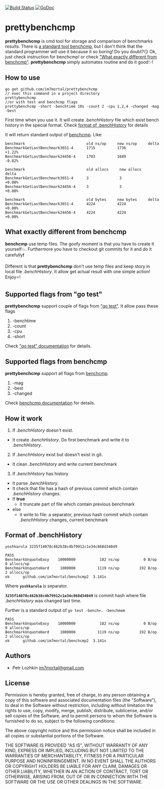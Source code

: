 [![Build Status](https://travis-ci.org/im7mortal/prettybenchcmp.svg?branch=master)](https://travis-ci.org/im7mortal/UTM)
[![GoDoc](https://godoc.org/github.com/im7mortal/prettybenchcmp?status.svg)](https://godoc.org/github.com/im7mortal/prettybenchcmp)

prettybenchcmp
===

**prettybenchcmp** is cmd tool for storage and comparison of benchmarks results. 
There is [a standard tool benchcmp](https://godoc.org/golang.org/x/tools/cmd/benchcmp),
but I don't think that the standard programmer will use it because it so boring! Do you doubt?:smirk: Ok, 
just check instruction for benchcmp! or check ["What exactly different from benchcmp"](https://github.com/im7mortal/prettybenchcmp#what-exactly-different-from-benchcmp).
**prettybenchcmp** simply automates routine and do it good:sparkles:!

How to use
-----

```
go get github.com/im7mortal/prettybenchcmp
// exec this command in a project directory
prettybenchcmp
//or with test and benchcmp flags
prettybenchcmp -short -benchtime 10s -count 2 -cpu 1,2,4 -changed -mag -best
```

First time when you use it. It will create *.benchHistory* file which exist 
bench history in the special format. Check [format of .benchHistory](https://github.com/im7mortal/prettybenchcmp#format-of-benchhistory) for details

It will return standard output of [benchcmp](https://godoc.org/golang.org/x/tools/cmd/benchcmp). Like:
```
benchmark                            old ns/op     new ns/op     delta
BenchmarkGetLastBenchmark3651-4      1715          1736          +1.22%
BenchmarkGetLastBenchmark24456-4     1703          1689          -0.82%

benchmark                            old allocs     new allocs     delta
BenchmarkGetLastBenchmark3651-4      3              3              +0.00%
BenchmarkGetLastBenchmark24456-4     3              3              +0.00%

benchmark                            old bytes     new bytes     delta
BenchmarkGetLastBenchmark3651-4      4224          4224          +0.00%
BenchmarkGetLastBenchmark24456-4     4224          4224          +0.00%
```

What exactly different from benchcmp
-----
**benchcmp** use temp files. The goofy moment is that you have to create it yourself:boom:.
Furthermore you have to checkout git commits for it and do it carefully:heavy_exclamation_mark:

Different is that **prettybenchcmp** don't use temp files and keep story in local file *.benchHistory*.
It allow get actual result with one simple action! Enjoy:star:!

Supported flags from "go test"
-----
**prettybenchcmp** support couple of flags from ["go test"](https://golang.org/cmd/go/#hdr-Test_packages). It allow pass these flags

1. -benchtime
2. -count
3. -cpu
4. -short

Check ["go test" documentation](https://golang.org/cmd/go/#hdr-Description_of_testing_flags) for details.

Supported flags from benchcmp
-----
**prettybenchcmp** support all flags from [benchcmp](https://godoc.org/golang.org/x/tools/cmd/benchcmp).

1. -mag
2. -best
3. -changed

Check [benchcmp documentation](https://godoc.org/golang.org/x/tools/cmd/benchcmp) for details.

How it work
-----

1. If *.benchHistory* doesn't exist.
 * It create *.benchHistory*. Do first benchmark and write it to *.benchHistory*.

2. If *.benchHistory* exist but doesn't exist in git. 
 * It clean *.benchHistory* and write current benchmark

3. If *.benchHistory* has history
 * It parse *.benchHistory*.
 * It check that file has a hash of previous commit which contain *.benchHistory* changes.
 * If **true**
   * it truncate part of file which contain previous benchmark
 * else
   * it write to file: a separator, previous hash commit which contain *.benchHistory* changes, current benchmark

Format of .benchHistory
-----

```
yoshkarola 3235f14078c462b38c4b79912c1e34c868d34049

PASS
BenchmarkUnquoteEasy	10000000	       182 ns/op	       0 B/op	       0 allocs/op
BenchmarkUnquoteHard	 1000000	      1119 ns/op	     192 B/op	       2 allocs/op
ok  	github.com/im7mortal/benchcmp2	3.141s
```

Where **```yoshkarola```** is separator.

**```3235f14078c462b38c4b79912c1e34c868d34049```** is commit hash where file *.benchHistory* was changed last time.

Further is a standard output of ```go test -bench=. -benchmem```
```
PASS
BenchmarkUnquoteEasy	10000000	       182 ns/op	       0 B/op	       0 allocs/op
BenchmarkUnquoteHard	 1000000	      1119 ns/op	     192 B/op	       2 allocs/op
ok  	github.com/im7mortal/benchcmp2	3.141s
```

Authors
-------

* Petr Lozhkin <im7mortal@gmail.com>

License
-------

Permission is hereby granted, free of charge, to any person obtaining a copy of this software and associated documentation files (the "Software"), to deal in the Software without restriction, including without limitation the rights to use, copy, modify, merge, publish, distribute, sublicense, and/or sell copies of the Software, and to permit persons to whom the Software is furnished to do so, subject to the following conditions:

The above copyright notice and this permission notice shall be included in all copies or substantial portions of the Software.

THE SOFTWARE IS PROVIDED "AS IS", WITHOUT WARRANTY OF ANY KIND, EXPRESS OR IMPLIED, INCLUDING BUT NOT LIMITED TO THE WARRANTIES OF MERCHANTABILITY, FITNESS FOR A PARTICULAR PURPOSE AND NONINFRINGEMENT. IN NO EVENT SHALL THE AUTHORS OR COPYRIGHT HOLDERS BE LIABLE FOR ANY CLAIM, DAMAGES OR OTHER LIABILITY, WHETHER IN AN ACTION OF CONTRACT, TORT OR OTHERWISE, ARISING FROM, OUT OF OR IN CONNECTION WITH THE SOFTWARE OR THE USE OR OTHER DEALINGS IN THE SOFTWARE.
